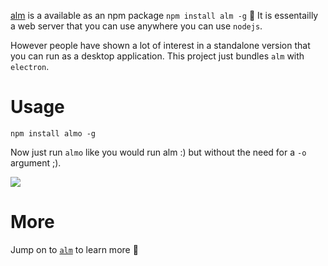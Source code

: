 [alm](http://alm.tools/) is a available as an npm package `npm install alm -g` 🌹
It is essentailly a web server that you can use anywhere you can use `nodejs`.

However people have shown a lot of interest in a standalone version that you can run as a desktop application. This project just bundles `alm` with `electron`.

# Usage

```
npm install almo -g
```

Now just run `almo` like you would run alm :) but without the need for a `-o` argument ;).

![](https://raw.githubusercontent.com/alm-tools/alm/master/resources/icon.png)

# More

Jump on to [`alm`](http://alm.tools) to learn more 🌹
